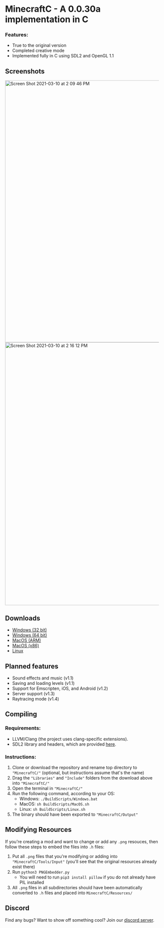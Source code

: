 # MinecraftC - A 0.0.30a implementation in C

### Features:
- True to the original version
- Completed creative mode
- Implemented fully in C using SDL2 and OpenGL 1.1

## Screenshots
<img width="855" alt="Screen Shot 2021-03-10 at 2 09 46 PM" src="https://user-images.githubusercontent.com/79012575/110685071-e5d0f700-81ab-11eb-90c7-8ac8aa8d4283.png">
<img width="858" alt="Screen Shot 2021-03-10 at 2 16 12 PM" src="https://user-images.githubusercontent.com/79012575/110685245-11ec7800-81ac-11eb-9081-c0ebc11f23d9.png">

## Downloads
- [Windows (32 bit)]()
- [Windows (64 bit)]()
- [MacOS (ARM)]()
- [MacOS (x86)]()
- [Linux]()

## Planned features
- Sound effects and music (v1.1)
- Saving and loading levels (v1.1)
- Support for Emscripten, iOS, and Android (v1.2)
- Server support (v1.3)
- Raytracing mode (v1.4)

## Compiling
### Requirements:
- LLVM/Clang (the project uses clang-specific extensions).
- SDL2 library and headers, which are provided [here]().
### Instructions:
1. Clone or download the repository and rename top directory to `"MinecraftC/"` (optional, but instructions assume that's the name)
2. Drag the `"Libraries"` and `"Include"` folders from the download above into `"MinecraftC/"`
3. Open the terminal in `"MinecraftC/"`
4. Run the following command, according to your OS:
   - Windows: `./BuildScripts/Windows.bat`
   - MacOS: `sh BuildScripts/MacOS.sh`
   - Linux: `sh BuildScripts/Linux.sh`
5. The binary should have been exported to `"MinecraftC/Output"`

## Modifying Resources
If you're creating a mod and want to change or add any `.png` resouces, then follow these steps to embed the files into `.h` files:

1. Put all `.png` files that you're modifying or adding into `"MinecraftC/Tools/Input"` (you'll see that the original resources already exist there)
2. Run `python3 PNGEmbedder.py`
   - You will need to run `pip3 install pillow` if you do not already have PIL installed
3. All `.png` files in all subdirectories should have been automatically converted to `.h` files and placed into `MinecraftC/Resources/`

## Discord
Find any bugs? Want to show off something cool? Join our [discord server](https://discord.gg/2BVnXdU5rB).
